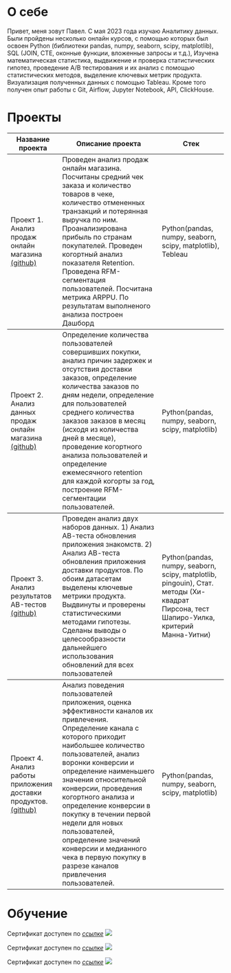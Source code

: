 # О себе
Привет, меня зовут Павел.
С мая 2023 года изучаю Аналитику данных.
Были пройдены несколько онлайн курсов, с помощью которых был освоен Python (библиотеки pandas, numpy, seaborn, scipy, matplotlib),
SQL (JOIN, CTE, оконные функции, вложенные запросы и т.д.), 
Изучена математическая статистика, выдвижение и проверка статистических гипотез, проведение А/В тестирования и их анализ с помощью статистических методов, выделение ключевых метрик продукта. 
Визуализация полученных данных с помощью Tableau. 
Кроме того получен опыт работы с Git, Airflow, Jupyter Notebook, API, ClickHouse.

# Проекты
<table>
    <thead>
        <tr>
            <th>Название проекта</th>
            <th>Описание проекта</th>
            <th>Стек</th>
        </tr>
    </thead>
    <tbody>
       <tr>
            <td rowspan=4 align="left">Проект 1. Анализ продаж онлайн магазина <a href="https://github.com/ArtemovP/E-commerce">(github)</a> </td>
            <td rowspan=2 align="left">Проведен анализ продаж онлайн магазина. Посчитаны средний чек заказа и количество товаров в чеке, количество отмененных транзакций и потерянная выручка по ним. 
            Проанализирована прибыль по странам покупателей. Проведен когортный анализ показателя Retention. Проведена RFM-сегментация пользователей. Посчитана метрика ARPPU. По результатам выполненого анализа 
            построен Дашборд </td>
            <td align="left">Python(pandas, numpy, seaborn, scipy, matplotlib), Tebleau </td>
    </tbody>
        <tr>
            <td rowspan=4 align="left">Проект 2. Анализ данных продаж онлайн магазина <a href="https://github.com/ArtemovP/Orders_analytics/tree/main">(github)</a> </td>
            <td rowspan=2 align="left">Определение количества пользователей совершивших покупки, анализ причин задержек и отсутствия доставки заказов, определение количества заказов по дням недели, определение для пользователей среднего количества заказов заказов в месяц (исходя из количества дней в месяце), 
              проведение когортного анализа пользователей и определение ежемесячного retention для каждой когорты за год, построение RFM-сегментации пользователей.</td>
            <td align="left">Python(pandas, numpy, seaborn, scipy, matplotlib)</td>
    </tbody>
   <tr>
            <td rowspan=4 align="left">Проект 3. Анализ результатов AB-тестов <a href="https://github.com/ArtemovP/AB-test">(github)</a> </td>
            <td rowspan=2 align="left">Проведен анализ двух наборов данных. 1) Анализ АВ-теста обновления приложения знакомств. 2) Анализ АВ-теста обновления приложения доставки продуктов. По обоим датасетам выделены
              ключевые метрики продукта. Выдвинуты и проверены статистическими методами гипотезы. Сделаны выводы о целесообразности дальнейшего использования обновлений для всех пользователей </td>
            <td align="left">Python(pandas, numpy, seaborn, scipy, matplotlib, pingouin), Стат. методы (Хи-квадрат Пирсона, тест Шапиро-Уилка, критерий Манна-Уитни)</td>
    </tbody>
   <tr>
            <td rowspan=4 align="left">Проект 4. Анализ работы приложения доставки продуктов. <a href="https://github.com/ArtemovP/Analytics_usage_app">(github)</a> </td>
            <td rowspan=2 align="left">Анализ поведения пользователей приложения, оценка эффективности каналов их привлечения.
Определение канала с которого приходит наибольшее количество пользователей, анализ воронки конверсии и определение наименьшего значения относительной конверсии, проведения когортного анализа и определение конверсии 
              в покупку в течении первой недели для новых пользователей, определение значений конверсии и медианного чека в первую покупку в разрезе каналов привлечения пользователей.</td>
            <td align="left">Python(pandas, numpy, seaborn, scipy, matplotlib)</td>
    </tbody>
</table>


# Обучение 
Сертификат доступен по [*ссылке*](https://stepik.org/cert/1004322)
![](https://drive.google.com/uc?export=view&id=1ca2PNj0RXdFPrTx4uZjxqH5bjJj9oS6Y)

Сертификат доступен по [*ссылке*](https://stepik.org/cert/1608615)
![](https://drive.google.com/uc?export=view&id=1IpQww5eIAxq5iKDGVMHfelE5RLlpf41x)

Сертификат доступен по [*ссылке*](https://stepik.org/cert/2043165)
![](https://drive.google.com/uc?export=view&id=1z3dajPIPxBGehAB65GdKTpxNevpzFytB)
